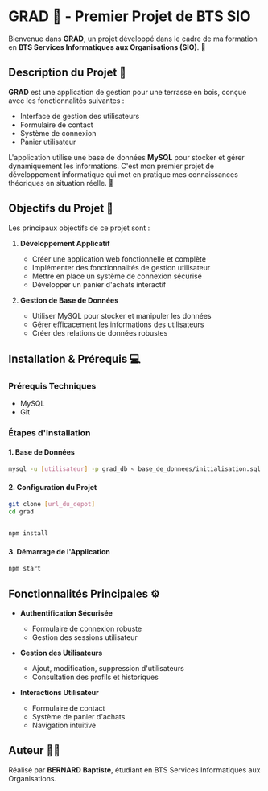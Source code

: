 # GRAD 🚀 - Premier Projet de BTS SIO

Bienvenue dans **GRAD**, un projet développé dans le cadre de ma formation en **BTS Services Informatiques aux Organisations (SIO)**. 🎉

## Description du Projet 📝

**GRAD** est une application de gestion pour une terrasse en bois, conçue avec les fonctionnalités suivantes :

- Interface de gestion des utilisateurs
- Formulaire de contact
- Système de connexion
- Panier utilisateur

L'application utilise une base de données **MySQL** pour stocker et gérer dynamiquement les informations. C'est mon premier projet de développement informatique qui met en pratique mes connaissances théoriques en situation réelle. 🌱

## Objectifs du Projet 🎯

Les principaux objectifs de ce projet sont :

1. **Développement Applicatif**
   - Créer une application web fonctionnelle et complète
   - Implémenter des fonctionnalités de gestion utilisateur
   - Mettre en place un système de connexion sécurisé
   - Développer un panier d'achats interactif

2. **Gestion de Base de Données**
   - Utiliser MySQL pour stocker et manipuler les données
   - Gérer efficacement les informations des utilisateurs
   - Créer des relations de données robustes

## Installation & Prérequis 💻

### Prérequis Techniques

- MySQL
- Git


### Étapes d'Installation

#### 1. Base de Données

```bash
mysql -u [utilisateur] -p grad_db < base_de_donnees/initialisation.sql
```

#### 2. Configuration du Projet

```bash
git clone [url_du_depot]
cd grad


npm install
```


#### 3. Démarrage de l'Application

```bash
npm start 
```

## Fonctionnalités Principales ⚙️

- **Authentification Sécurisée**
  - Formulaire de connexion robuste
  - Gestion des sessions utilisateur

- **Gestion des Utilisateurs**
  - Ajout, modification, suppression d'utilisateurs
  - Consultation des profils et historiques

- **Interactions Utilisateur**
  - Formulaire de contact
  - Système de panier d'achats
  - Navigation intuitive

## Auteur 🧑‍💻

Réalisé par **BERNARD Baptiste**, étudiant en BTS Services Informatiques aux Organisations.